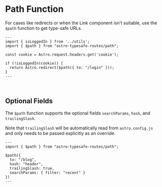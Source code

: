 # Path Function

For cases like redirects or when the Link component isn’t suitable, use the `$path` function to get type-safe URLs.

```tsx
---
import { isLoggedIn } from '../utils';
import { $path } from "astro-typesafe-routes/path";

const cookie = Astro.request.headers.get('cookie');

if (!isLoggedIn(cookie)) {
  return Astro.redirect($path({ to: "/login" }));
}
---
```

<br />

## Optional Fields

The `$path` function supports the optional fields `searchParams`, `hash`, and `trailingSlash`.

Note that `trailingSlash` will be automatically read from `astro.config.js` and only needs to be passed explicitly as an override.

```tsx
---
import { $path } from "astro-typesafe-routes/path";

$path({
  to: "/blog",
  hash: "header",
  trailingSlash: true,
  searchParams: { filter: "recent" }
})
---
```
